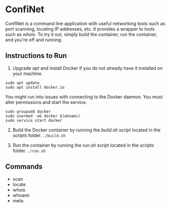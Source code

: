 # ConfiNet

ConfiNet is a command line application with useful networking tools such as port scanning, locating IP addresses, etc. It provides a wrapper to tools such as *whois*. To try it out, simply build the container, run the container, and you're off and running. 

## Instructions to Run
1. Upgrade *apt* and install Docker if you do not already have it installed on your machine.
```
sudo apt update 
sudo apt install docker.io
```

You might run into issues with connecting to the Docker daemon. You must alter permissions and start the service.
```
sudo groupadd docker
sudo usermod -aG docker $(whoami)
sudo service start docker
```

2. Build the Docker container by running the *build.sh* script located in the *scripts* folder.
```./build.sh```

3. Run the container by running the *run.sh* script located in the *scripts* folder.
```./run.sh```

## Commands

* scan
* locate
* whois
* whoami
* meta
